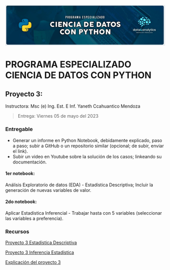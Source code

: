 ![Header](../Img/pyds.png)

# PROGRAMA ESPECIALIZADO CIENCIA DE DATOS CON PYTHON

## Proyecto 3:

Instructora: Msc (e) Ing. Est. E Inf. Yaneth Ccahuantico Mendoza

> Entrega: Viernes 05 de mayo del 2023

### Entregable

- Generar un informe en Python Notebook, debidamente explicado, paso a paso; subir a GitHub o un repositorio similar (opcional; de subir, enviar el link).
- Subir un video en Youtube sobre la solución de los casos; linkeando su documentación.

#### 1er notebook:

Análisis Exploratorio de datos (EDA) - Estadística Descriptiva; Incluir la generación de nuevas variables de valor.

#### 2do notebook:

Aplicar Estadística Inferencial - Trabajar hasta con 5 variables (seleccionar las variables a preferencia).

### Recursos

<a href="https://colab.research.google.com/drive/1kMzxHEelTXTUF6yTu8X-Vvelma_HLh80?usp=sharing">Proyecto 3 Estadística Descriptiva

<a href="https://colab.research.google.com/drive/1N7piz5j-4GirwEXxovlnsIF3CVPw0ip2?usp=sharing">Proyecto 3 Inferencia Estadística

<a href="https://youtu.be/lBYur_2pMNQ">Explicación del proyecto 3</a>
